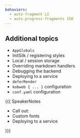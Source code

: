 ```yaml
---
behaviors:
  - auto-fragment LI
  - auto-progress-fragments 150
---
```


## Additional topics

* `AppGlobals`
* InitSilk / registering styles
* Local / session storage
* Overriding markdown handlers
* Debugging the backend
* Deploying to a service
* `deferRender`
* `kobweb { ... }` configuration
* `conf.yaml` configuration

{{{ SpeakerNotes

* Call out:
* Custom fonts
* Deploying to a service

}}}

